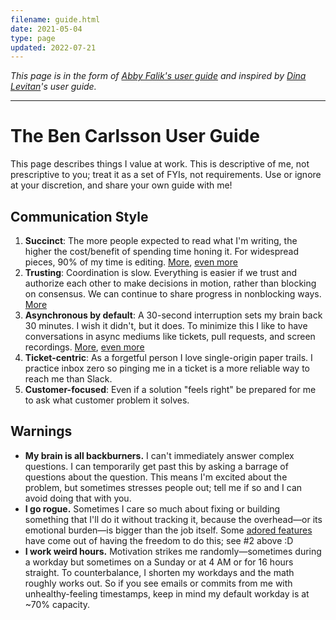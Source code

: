 ```yaml
---
filename: guide.html
date: 2021-05-04
type: page
updated: 2022-07-21
---
```


_This page is in the form of [Abby Falik's user
guide](https://www.linkedin.com/pulse/leaders-need-user-manuals-what-i-learned-writing-mine-abby-falik/)
and inspired by [Dina Levitan](http://dinalevitan.com/)'s user guide._

---

# The Ben Carlsson User Guide

This page describes things I value at work. This is descriptive of me, not
prescriptive to you; treat it as a set of FYIs, not requirements. Use or ignore
at your discretion, and share your own guide with me!

## Communication Style

1. **Succinct**: The more people expected to read what I'm writing, the higher the
   cost/benefit of spending time honing it. For widespread pieces, 90% of my
   time is editing. [More](http://www.paulgraham.com/simply.html), [even
   more](http://www.paulgraham.com/useful.html)
2. **Trusting**: Coordination is slow. Everything is easier if
   we trust and authorize each other to make decisions in motion, rather than
   blocking on consensus. We can continue to share progress in nonblocking
   ways. [More](https://communitywiki.org/wiki/DoOcracy)
3. **Asynchronous by default**: A 30-second interruption sets my brain back 30 minutes. I wish it didn't, but it does. To minimize this I like to have conversations in async
   mediums like tickets, pull requests, and screen recordings.
   [More](https://heeris.id.au/trinkets/ProgrammerInterrupted.png), [even more](http://www.paulgraham.com/makersschedule.html)
4. **Ticket-centric**: As a forgetful person I love single-origin paper
   trails. I practice inbox zero so pinging me in a ticket is a more reliable
   way to reach me than Slack.
5. **Customer-focused**: Even if a solution "feels right" be prepared for me to
   ask what customer problem it solves.

## Warnings

-  **My brain is all backburners.** I can't immediately answer complex questions.
   I can temporarily get past this by asking a barrage of questions about the
   question. This means I'm excited about the problem, but sometimes stresses
   people out; tell me if so and I can avoid doing that with you.
-  **I go rogue.** Sometimes I care so much about fixing or building something
   that I'll do it without tracking it, because the overhead—or its emotional
   burden—is bigger than the job itself. Some [adored
   features](https://twitter.com/search?q=https%3A%2F%2Ftwitter.com%2Fglcls%2Fstatus%2F720689621466619904&src=typed_query)
   have come out of having the freedom to do this; see #2 above :D
-  **I work weird hours.** Motivation strikes me randomly—sometimes during a
   workday but sometimes on a Sunday or at 4 AM or for 16 hours straight. To
   counterbalance, I shorten my workdays and the math roughly works out. So if
   you see emails or commits from me with unhealthy-feeling timestamps, keep in
   mind my default workday is at ~70% capacity.
